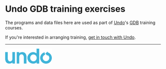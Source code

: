# Undo GDB training exercises

The programs and data files here are used as part of [Undo](https://undo.io/)'s [GDB](https://sourceware.org/gdb/) training courses.

If you're interested in arranging training, [get in touch with Undo](https://undo.io/contact-us/).

<hr>
<a href="https://undo.io/"><img align="left" width="30%" src="Undo/undo.svg"></a>
